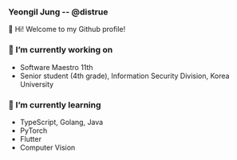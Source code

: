 ### Yeongil Jung -- @distrue

👋 Hi! Welcome to my Github profile!

### 🔭 I’m currently working on
- Software Maestro 11th
- Senior student (4th grade), Information Security Division, Korea University

### 🌱 I’m currently learning
- TypeScript, Golang, Java
- PyTorch
- Flutter
- Computer Vision
